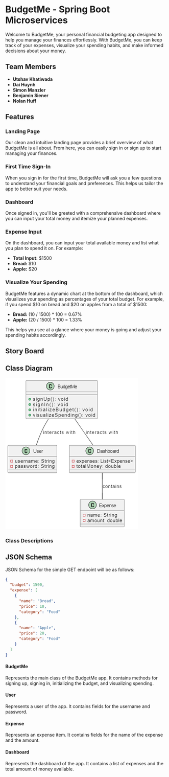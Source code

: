 # BudgetMe - Spring Boot Microservices

Welcome to BudgetMe, your personal financial budgeting app designed to help you manage your finances effortlessly. With BudgetMe, you can keep track of your expenses, visualize your spending habits, and make informed decisions about your money.

## Team Members
- **Utshav Khatiwada**
- **Dai Huynh**
- **Simon Manzler**
- **Benjamin Siener**
- **Nolan Huff**

## Features

### Landing Page
Our clean and intuitive landing page provides a brief overview of what BudgetMe is all about. From here, you can easily sign in or sign up to start managing your finances.

### First Time Sign-In
When you sign in for the first time, BudgetMe will ask you a few questions to understand your financial goals and preferences. This helps us tailor the app to better suit your needs.

### Dashboard
Once signed in, you'll be greeted with a comprehensive dashboard where you can input your total money and itemize your planned expenses.

### Expense Input
On the dashboard, you can input your total available money and list what you plan to spend it on. For example:
- **Total Input:** $1500
- **Bread:** $10
- **Apple:** $20

### Visualize Your Spending
BudgetMe features a dynamic chart at the bottom of the dashboard, which visualizes your spending as percentages of your total budget. For example, if you spend $10 on bread and $20 on apples from a total of $1500:
- **Bread:** (10 / 1500) * 100 = 0.67%
- **Apple:** (20 / 1500) * 100 = 1.33%

This helps you see at a glance where your money is going and adjust your spending habits accordingly.

## Story Board

## Class Diagram 
![Class Diagram](https://github.com/huynhdu-coder/BudgetMe/raw/master/src/main/resources/Diagram.drawio.png)
### Class Descriptions

## JSON Schema
JSON Schema for the simple GET endpoint will be as follows: 
```json
{
  "budget": 1500,
  "expense": [
    {
      "name": "Bread",
      "price": 10,
      "category": "Food"
    },
    {
      "name": "Apple",
      "price": 20,
      "category": "Food"
    }
  ]
}
```

#### BudgetMe
Represents the main class of the BudgetMe app. It contains methods for signing up, signing in, initializing the budget, and visualizing spending.

#### User
Represents a user of the app. It contains fields for the username and password.

#### Expense
Represents an expense item. It contains fields for the name of the expense and the amount.

#### Dashboard
Represents the dashboard of the app. It contains a list of expenses and the total amount of money available.
